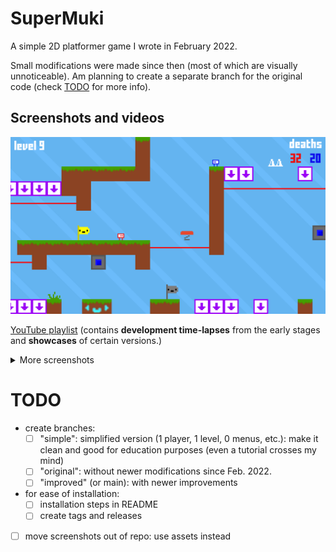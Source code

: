 # SuperMuki
A simple 2D platformer game I wrote in February 2022.

Small modifications were made since then (most of which are visually unnoticeable). Am planning to create a separate branch for the original code (check [TODO](#todo) for more info).

## Screenshots and videos
![image](https://github.com/Krist0FF-T/supermuki/blob/main/screenshots/7.png)

[YouTube playlist](https://youtube.com/playlist?list=PLgWb8hd3l5BeBjXKbJmbXhGqzh3PWVf91)
(contains **development time-lapses** from the early stages and **showcases** of certain versions.)

<details>
<summary>More screenshots</summary>

![image](https://github.com/Krist0FF-T/supermuki/blob/main/screenshots/1.png)
![image](https://github.com/Krist0FF-T/supermuki/blob/main/screenshots/2.png)
![image](https://github.com/Krist0FF-T/supermuki/blob/main/screenshots/3.png)
![image](https://github.com/Krist0FF-T/supermuki/blob/main/screenshots/4.png)
![image](https://github.com/Krist0FF-T/supermuki/blob/main/screenshots/5.png)
![image](https://github.com/Krist0FF-T/supermuki/blob/main/screenshots/6.png)
</details>

# TODO
- create branches:
    - [ ] "simple": simplified version (1 player, 1 level, 0 menus, etc.): make it clean and good for education purposes (even a tutorial crosses my mind)
    - [ ] "original": without newer modifications since Feb. 2022.
    - [ ] "improved" (or main): with newer improvements
- for ease of installation:
    - [ ] installation steps in README
    - [ ] create tags and releases
- [ ] move screenshots out of repo: use assets instead

